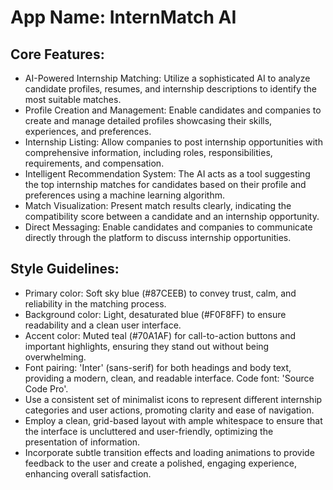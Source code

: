 # **App Name**: InternMatch AI

## Core Features:

- AI-Powered Internship Matching: Utilize a sophisticated AI to analyze candidate profiles, resumes, and internship descriptions to identify the most suitable matches.
- Profile Creation and Management: Enable candidates and companies to create and manage detailed profiles showcasing their skills, experiences, and preferences.
- Internship Listing: Allow companies to post internship opportunities with comprehensive information, including roles, responsibilities, requirements, and compensation.
- Intelligent Recommendation System: The AI acts as a tool suggesting the top internship matches for candidates based on their profile and preferences using a machine learning algorithm.
- Match Visualization: Present match results clearly, indicating the compatibility score between a candidate and an internship opportunity.
- Direct Messaging: Enable candidates and companies to communicate directly through the platform to discuss internship opportunities.

## Style Guidelines:

- Primary color: Soft sky blue (#87CEEB) to convey trust, calm, and reliability in the matching process.
- Background color: Light, desaturated blue (#F0F8FF) to ensure readability and a clean user interface.
- Accent color: Muted teal (#70A1AF) for call-to-action buttons and important highlights, ensuring they stand out without being overwhelming.
- Font pairing: 'Inter' (sans-serif) for both headings and body text, providing a modern, clean, and readable interface. Code font: 'Source Code Pro'.
- Use a consistent set of minimalist icons to represent different internship categories and user actions, promoting clarity and ease of navigation.
- Employ a clean, grid-based layout with ample whitespace to ensure that the interface is uncluttered and user-friendly, optimizing the presentation of information.
- Incorporate subtle transition effects and loading animations to provide feedback to the user and create a polished, engaging experience, enhancing overall satisfaction.